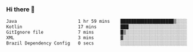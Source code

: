 ### Hi there 👋

<!--START_SECTION:waka-->

```txt
Java                       1 hr 59 mins    ████████████████████▒░░░░   80.73 %
Kotlin                     17 mins         ███░░░░░░░░░░░░░░░░░░░░░░   11.72 %
GitIgnore file             7 mins          █▒░░░░░░░░░░░░░░░░░░░░░░░   05.06 %
XML                        3 mins          ▓░░░░░░░░░░░░░░░░░░░░░░░░   02.13 %
Brazil Dependency Config   0 secs          ░░░░░░░░░░░░░░░░░░░░░░░░░   00.37 %
```

<!--END_SECTION:waka-->

<!--
**jerry-shao/jerry-shao** is a ✨ _special_ ✨ repository because its `README.md` (this file) appears on your GitHub profile.

Here are some ideas to get you started:

- 🔭 I’m currently working on ...
- 🌱 I’m currently learning ...
- 👯 I’m looking to collaborate on ...
- 🤔 I’m looking for help with ...
- 💬 Ask me about ...
- 📫 How to reach me: ...
- 😄 Pronouns: ...
- ⚡ Fun fact: ...
-->
